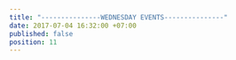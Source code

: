 ```yaml
---
title: "---------------WEDNESDAY EVENTS---------------"
date: 2017-07-04 16:32:00 +07:00
published: false
position: 11
---
```


